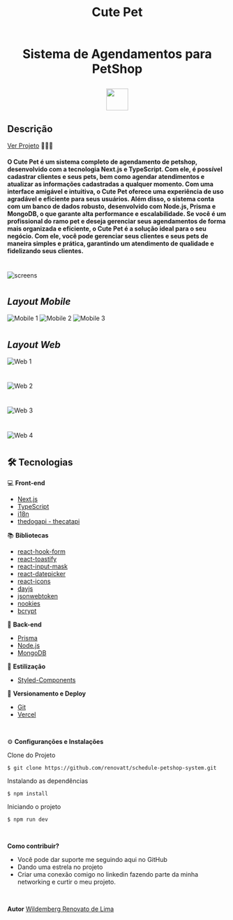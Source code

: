 #

<div align='center'>
<h1>Cute Pet<br> <br>
<p>Sistema de Agendamentos para PetShop</p>
<img src="./public/logo512.png" width="50px"></h1>
</div>

## Descrição

[Ver Projeto](https://schedule-petshop-system.vercel.app) 🐶🐱🐾

#### O Cute Pet é um sistema completo de agendamento de petshop, desenvolvido com a tecnologia Next.js e TypeScript. Com ele, é possível cadastrar clientes e seus pets, bem como agendar atendimentos e atualizar as informações cadastradas a qualquer momento. Com uma interface amigável e intuitiva, o Cute Pet oferece uma experiência de uso agradável e eficiente para seus usuários. Além disso, o sistema conta com um banco de dados robusto, desenvolvido com Node.js, Prisma e MongoDB, o que garante alta performance e escalabilidade. Se você é um profissional do ramo pet e deseja gerenciar seus agendamentos de forma mais organizada e eficiente, o Cute Pet é a solução ideal para o seu negócio. Com ele, você pode gerenciar seus clientes e seus pets de maneira simples e prática, garantindo um atendimento de qualidade e fidelizando seus clientes.

#


![screens](./public/screens.png)

#

## _Layout Mobile_

![Mobile 1](./public/mobile-1.png)
![Mobile 2](./public/mobile-2.png)
![Mobile 3](./public/mobile-3.png)

#

## _Layout Web_


![Web 1](./public/web-1.png)
#
![Web 2](./public/web-2.png)
#
![Web 3](./public/web-3.png)
#
![Web 4](./public/web-4.png)
#

## 🛠️ Tecnologias

💻 **Front-end**
- [Next.js](https://nextjs.org)
- [TypeScript](https://www.typescriptlang.org)
- [i18n](https://react.i18next.com)
- [thedogapi - thecatapi](https://thedogapi.com)

📚 **Bibliotecas**
- [react-hook-form](https://react-hook-form.com)
- [react-toastify](https://www.npmjs.com/package/react-toastify)
- [react-input-mask](https://www.npmjs.com/package/react-input-mask#examples)
- [react-datepicker](https://www.npmjs.com/package/react-datepicker)
- [react-icons](https://react-icons.github.io/react-icons)
- [dayjs](https://day.js.org/)
- [jsonwebtoken](https://jwt.io/)
- [nookies](https://www.npmjs.com/package/nookies)
- [bcrypt](https://www.npmjs.com/package/bcrypt)

📁 **Back-end**
- [Prisma](https://www.prisma.io)
- [Node.js](https://nodejs.org)
- [MongoDB](https://www.mongodb.com)

🎨 **Estilização**
- [Styled-Components](https://styled-components.com)

🔋 **Versionamento e Deploy**
- [Git](https://git-scm.com)
- [Vercel](https://vercel.com/)

<br>

⚙️ **Configuranções e Instalações**

Clone do Projeto

    $ git clone https://github.com/renovatt/schedule-petshop-system.git

Instalando as dependências

    $ npm install

Iniciando o projeto

    $ npm run dev

<br>

**Como contribuir?**

- Você pode dar suporte me seguindo aqui no GitHub
- Dando uma estrela no projeto
- Criar uma conexão comigo no linkedin fazendo parte da minha networking e curtir o meu projeto.

<br>

**Autor**
[Wildemberg Renovato de Lima](https://www.linkedin.com/in/renovatt/)